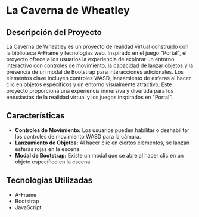 # La Caverna de Wheatley

## Descripción del Proyecto

La Caverna de Wheatley es un proyecto de realidad virtual construido con la biblioteca A-Frame y tecnologías web. Inspirado en el juego "Portal", el proyecto ofrece a los usuarios la experiencia de explorar un entorno interactivo con controles de movimiento, la capacidad de lanzar objetos y la presencia de un modal de Bootstrap para interacciones adicionales. Los elementos clave incluyen controles WASD, lanzamiento de esferas al hacer clic en objetos específicos y un entorno visualmente atractivo. Este proyecto proporciona una experiencia inmersiva y divertida para los entusiastas de la realidad virtual y los juegos inspirados en "Portal".

## Características

- **Controles de Movimiento:** Los usuarios pueden habilitar o deshabilitar los controles de movimiento WASD para la cámara.
- **Lanzamiento de Objetos:** Al hacer clic en ciertos elementos, se lanzan esferas rojas en la escena.
- **Modal de Bootstrap:** Existe un modal que se abre al hacer clic en un objeto específico en la escena.

## Tecnologías Utilizadas

- A-Frame
- Bootstrap
- JavaScript
